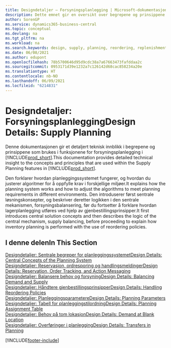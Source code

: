 ```yaml
---
title: Designdetaljer – Forsyningsplanlegging | Microsoft-dokumentasjon
description: Dette emnet gir en oversikt over begrepene og prinsippene som brukes i funksjonene for forsyningsplanlegging i Business Central.
author: SorenGP
ms.service: dynamics365-business-central
ms.topic: conceptual
ms.devlang: na
ms.tgt_pltfrm: na
ms.workload: na
ms.search.keywords: design, supply, planning, reordering, replenishment
ms.date: 06/08/2021
ms.author: edupont
ms.openlocfilehash: 78b5700646d95d9cdc38a7a67663473fafddaa2c
ms.sourcegitcommit: 0953171d39e1232a7c126142d68cac858234a20e
ms.translationtype: HT
ms.contentlocale: nb-NO
ms.lasthandoff: 06/09/2021
ms.locfileid: "6214831"
---
```

# <a name="design-details-supply-planning"></a><span data-ttu-id="aa98f-103">Designdetaljer: Forsyningsplanlegging</span><span class="sxs-lookup"><span data-stu-id="aa98f-103">Design Details: Supply Planning</span></span>
<span data-ttu-id="aa98f-104">Denne dokumentasjonen gir et detaljert teknisk innblikk i begrepene og prinsippene som brukes i funksjonene for forsyningsplanlegging i [!INCLUDE[prod_short](includes/prod_short.md)].</span><span class="sxs-lookup"><span data-stu-id="aa98f-104">This documentation provides detailed technical insight to the concepts and principles that are used within the Supply Planning features in [!INCLUDE[prod_short](includes/prod_short.md)].</span></span>  

<span data-ttu-id="aa98f-105">Den forklarer hvordan planleggingssystemet fungerer, og hvordan du justerer algoritmer for å oppfylle krav i forskjellige miljøer.</span><span class="sxs-lookup"><span data-stu-id="aa98f-105">It explains how the planning system works and how to adjust the algorithms to meet planning requirements in different environments.</span></span> <span data-ttu-id="aa98f-106">Den introduserer først sentrale løsningskonsepter, og beskriver deretter logikken i den sentrale mekanismen, forsyningsbalansering, før du fortsetter å forklare hvordan lagerplanlegging utføres ved hjelp av gjenbestillingsprinsipper.</span><span class="sxs-lookup"><span data-stu-id="aa98f-106">It first introduces central solution concepts and then describes the logic of the central mechanism, supply balancing, before proceeding to explain how inventory planning is performed with the use of reordering policies.</span></span>  

## <a name="in-this-section"></a><span data-ttu-id="aa98f-107">I denne delen</span><span class="sxs-lookup"><span data-stu-id="aa98f-107">In This Section</span></span>  
[<span data-ttu-id="aa98f-108">Designdetaljer: Sentrale begreper for planleggingssystemet</span><span class="sxs-lookup"><span data-stu-id="aa98f-108">Design Details: Central Concepts of the Planning System</span></span>](design-details-central-concepts-of-the-planning-system.md)  
[<span data-ttu-id="aa98f-109">Designdetaljer: Reservasjon, ordresporing og handlingsmeldinger</span><span class="sxs-lookup"><span data-stu-id="aa98f-109">Design Details: Reservation, Order Tracking, and Action Messaging</span></span>](design-details-reservation-order-tracking-and-action-messaging.md)  
[<span data-ttu-id="aa98f-110">Designdetaljer: Balansere behov og forsyning</span><span class="sxs-lookup"><span data-stu-id="aa98f-110">Design Details: Balancing Demand and Supply</span></span>](design-details-balancing-demand-and-supply.md)  
[<span data-ttu-id="aa98f-111">Designdetaljer: Håndtere gjenbestillingsprinsipper</span><span class="sxs-lookup"><span data-stu-id="aa98f-111">Design Details: Handling Reordering Policies</span></span>](design-details-handling-reordering-policies.md)  
[<span data-ttu-id="aa98f-112">Designdetaljer: Planleggingsparametere</span><span class="sxs-lookup"><span data-stu-id="aa98f-112">Design Details: Planning Parameters</span></span>](design-details-planning-parameters.md)  
[<span data-ttu-id="aa98f-113">Designdetaljer: Tabell for planleggingstilordning</span><span class="sxs-lookup"><span data-stu-id="aa98f-113">Design Details: Planning Assignment Table</span></span>](design-details-planning-assignment-table.md)  
[<span data-ttu-id="aa98f-114">Designdetaljer: Behov på tom lokasjon</span><span class="sxs-lookup"><span data-stu-id="aa98f-114">Design Details: Demand at Blank Location</span></span>](design-details-demand-at-blank-location.md)  
[<span data-ttu-id="aa98f-115">Designdetaljer: Overføringer i planlegging</span><span class="sxs-lookup"><span data-stu-id="aa98f-115">Design Details: Transfers in Planning</span></span>](design-details-transfers-in-planning.md)


[!INCLUDE[footer-include](includes/footer-banner.md)]
